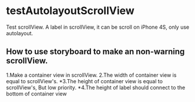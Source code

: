 # testAutolayoutScrollView
Test scrollView. 
A label in scrollView, it can be scroll on iPhone 4S, only use autolayout.

## How to use storyboard to make an non-warning scrollView.
1.Make a container view in scrollView.
2.The width of container view  is equal to scrollView's.
*3.The height of container view is equal to scrollView's, But low priority.
*4.The height of label should connect to the bottom of container view
